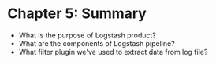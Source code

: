 # Chapter 5: Summary #

* What is the purpose of Logstash product?
* What are the components of Logstash pipeline?
* What filter plugin we've used to extract data from log file?